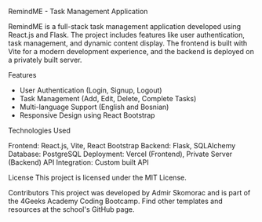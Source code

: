 RemindME - Task Management Application


RemindME is a full-stack task management application developed using React.js and Flask. The project includes features like user authentication, task management, and dynamic content display. The frontend is built with Vite for a modern development experience, and the backend is deployed on a privately built server.

Features

* User Authentication (Login, Signup, Logout)
* Task Management (Add, Edit, Delete, Complete Tasks)
* Multi-language Support (English and Bosnian)
* Responsive Design using React Bootstrap


Technologies Used

Frontend: React.js, Vite, React Bootstrap
Backend: Flask, SQLAlchemy
Database: PostgreSQL
Deployment: Vercel (Frontend), Private Server (Backend)
API Integration: Custom built API


License
This project is licensed under the MIT License.

Contributors
This project was developed by Admir Skomorac and is part of the 4Geeks Academy Coding Bootcamp. Find other templates and resources at the school's GitHub page.
